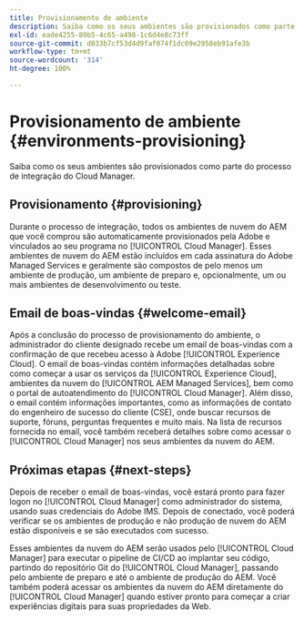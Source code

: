 ```yaml
---
title: Provisionamento de ambiente
description: Saiba como os seus ambientes são provisionados como parte do processo de integração do Cloud Manager.
exl-id: eade4255-89b5-4c65-a498-1c6d4e8c73ff
source-git-commit: d033b7cf53d4d9faf074f1dc09e2958eb91afe3b
workflow-type: tm+mt
source-wordcount: '314'
ht-degree: 100%

---
```



# Provisionamento de ambiente {#environments-provisioning}

Saiba como os seus ambientes são provisionados como parte do processo de integração do Cloud Manager.

## Provisionamento {#provisioning}

Durante o processo de integração, todos os ambientes de nuvem do AEM que você comprou são automaticamente provisionados pela Adobe e vinculados ao seu programa no [!UICONTROL Cloud Manager]. Esses ambientes de nuvem do AEM estão incluídos em cada assinatura do Adobe Managed Services e geralmente são compostos de pelo menos um ambiente de produção, um ambiente de preparo e, opcionalmente, um ou mais ambientes de desenvolvimento ou teste.

## Email de boas-vindas {#welcome-email}

Após a conclusão do processo de provisionamento do ambiente, o administrador do cliente designado recebe um email de boas-vindas com a confirmação de que recebeu acesso à Adobe [!UICONTROL Experience Cloud]. O email de boas-vindas contém informações detalhadas sobre como começar a usar os serviços da [!UICONTROL Experience Cloud], ambientes da nuvem do [!UICONTROL AEM Managed Services], bem como o portal de autoatendimento do [!UICONTROL Cloud Manager]. Além disso, o email contém informações importantes, como as informações de contato do engenheiro de sucesso do cliente (CSE), onde buscar recursos de suporte, fóruns, perguntas frequentes e muito mais. Na lista de recursos fornecida no email, você também receberá detalhes sobre como acessar o [!UICONTROL Cloud Manager] nos seus ambientes da nuvem do AEM.

## Próximas etapas {#next-steps}

Depois de receber o email de boas-vindas, você estará pronto para fazer logon no [!UICONTROL Cloud Manager] como administrador do sistema, usando suas credenciais do Adobe IMS. Depois de conectado, você poderá verificar se os ambientes de produção e não produção de nuvem do AEM estão disponíveis e se são executados com sucesso.

Esses ambientes da nuvem do AEM serão usados pelo [!UICONTROL Cloud Manager] para executar o pipeline de CI/CD ao implantar seu código, partindo do repositório Git do [!UICONTROL Cloud Manager], passando pelo ambiente de preparo e até o ambiente de produção do AEM. Você também poderá acessar os ambientes da nuvem do AEM diretamente do [!UICONTROL Cloud Manager] quando estiver pronto para começar a criar experiências digitais para suas propriedades da Web.
